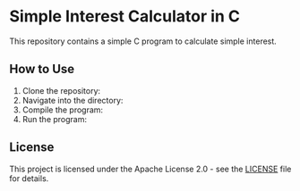 # Simple Interest Calculator in C

This repository contains a simple C program to calculate simple interest.

## How to Use
1. Clone the repository:
2. Navigate into the directory:
3. Compile the program: 
4. Run the program:

## License
This project is licensed under the Apache License 2.0 - see the [LICENSE](LICENSE) file for details.


